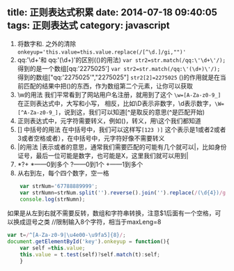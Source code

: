 title: 正则表达式积累
date: 2014-07-18 09:40:05
tags: 正则表达式
category: javascript
---
1. 将数字和. 之外的清除 `onkeyup='this.value=this.value.replace(/[^\d.]/gi,"")'`
2. qq:\'\d+\'和 qq:\'(\d+)\'的区别(()的用法)
`var str2=str.match(/qq:\'\d+\'/);`
得到的是一个数组[qq:'2275025']
`var str2=str.match(/qq:\'(\d+)\'/);`
得到的数组["qq:'2275025'","2275025"]
`str2[2]=2275025`
()的作用就是在当前匹配的结果中把()的东西，作为数组第二个元素，让你可以获取
3. \w的用法
 我们平常看到了网站用户名注册，就用到了这个
`\w=[A-Za-z0-9_]`       在正则表达式中，大写和小写，
相反，比如\D表示非数字，\d表示数字，`\W=[^A-Za-z0-9_]`，说到这，我们可以知道[^是取反的意思(^是匹配开始)
4. 正则表达式中，元字符需要转义，例如()，转义，用\这个我们都知道
5. [] 中括号的用法
在中括号中，我们可以这样写`[123 )]`
这个表示是1或者2或者3或者空格或者），在中括号中，元字符好像不需要转义
6. |的用法
|表示或者的意思，通常我们需要匹配的可能有几个就可以|，比如身份证号，最后一位可能是数字，也可能是X，这里我们就可以用到|
7. *?+
*——0到多个
?——0到1个
+——1到多个
8. 从右到左，每个四个数字，空一格
```javascript
    var strNum='67788889999';
    var strNumn=strNum.split('').reverse().join('').replace(/(\d{4})/g,'$1 ').replace(/\,$/,'').split('').reverse().join('');
    console.log(strNumn);
```
如果是从左到右就不需要反转，数组和字符串转换，注意$1后面有一个空格，可以换成逗号之类
//限制输入8个字符，相当于maxLeng=8
```javascript
var t=/^[A-Za-z0-9|\u4e00-\u9fa5]{8}/;
document.getElementById('key').onkeyup = function(){
    var self =this.value;
    this.value = t.test(self)?self.match(t):self;
    }
```